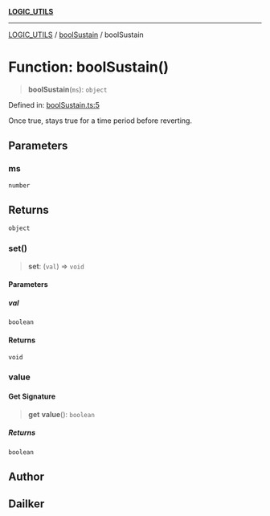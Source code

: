 [**LOGIC_UTILS**](../../README.md)

***

[LOGIC_UTILS](../../README.md) / [boolSustain](../README.md) / boolSustain

# Function: boolSustain()

> **boolSustain**(`ms`): `object`

Defined in: [boolSustain.ts:5](https://github.com/dailker/everyutil/blob/0531b9744e97cf76b2fb0fb9c6a72c61ec9e2b23/src/logic/boolSustain.ts#L5)

Once true, stays true for a time period before reverting.

## Parameters

### ms

`number`

## Returns

`object`

### set()

> **set**: (`val`) => `void`

#### Parameters

##### val

`boolean`

#### Returns

`void`

### value

#### Get Signature

> **get** **value**(): `boolean`

##### Returns

`boolean`

## Author

## Dailker
